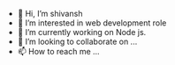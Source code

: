 - 👋 Hi, I’m shivansh
- 👀 I’m interested in web development  role
- 🌱 I’m currently working on Node js. 
- 💞️ I’m looking to collaborate on ...
- 📫 How to reach me ...

<!---
shivanshweb/shivanshweb is a ✨ special ✨ repository because its `README.md` (this file) appears on your GitHub profile.
You can click the Preview link to take a look at your changes.
--->
